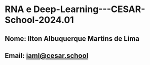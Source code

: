 # RNA e Deep-Learning---CESAR-School-2024.01

## Nome: Ilton Albuquerque Martins de Lima
## Email: iaml@cesar.school
